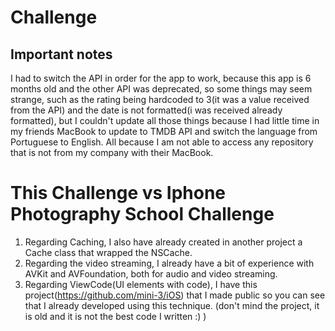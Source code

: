 # Challenge
## Important notes
I had to switch the API in order for the app to work, because this app is 6 months old and the other API was deprecated, so some things may seem strange, such as the rating being hardcoded to 3(it was a value received from the API) and the date is not formatted(i was received already formatted), but I couldn't update all those things because I had little time in my friends MacBook to update to TMDB API and switch the language from Portuguese to English. All because I am not able to access any repository that is not from my company with their MacBook.

# This Challenge vs Iphone Photography School Challenge
1. Regarding Caching, I also have already created in another project a Cache class that wrapped the NSCache.
2. Regarding the video streaming, I already have a bit of experience with AVKit and AVFoundation, both for audio and video streaming.
3. Regarding ViewCode(UI elements with code), I have this project(https://github.com/mini-3/iOS) that I made public so you can see that I already developed using this technique. (don't mind the project, it is old and it is not the best code I written :) )
